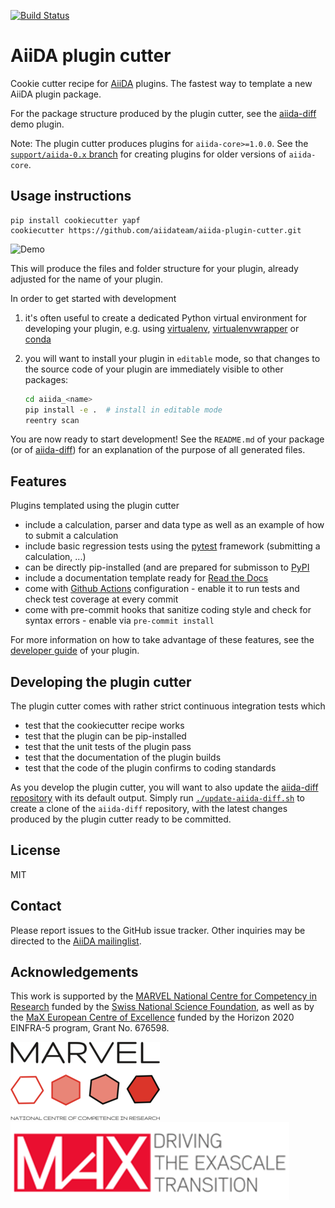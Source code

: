 [![Build Status](https://github.com/aiidateam/aiida-plugin-cutter/workflows/aiida-plugin-cutter/badge.svg?branch=master)](https://github.com/aiidateam/aiida-plugin-cutter/actions)

# AiiDA plugin cutter

Cookie cutter recipe for [AiiDA](http://www.aiida.net) plugins. The fastest way to template a new AiiDA plugin package.

For the package structure produced by the plugin cutter, see the [aiida-diff](https://github.com/aiidateam/aiida-diff) demo plugin.

Note: The plugin cutter produces plugins for `aiida-core>=1.0.0`. 
See the [`support/aiida-0.x` branch](https://github.com/aiidateam/aiida-plugin-cutter/tree/support/aiida-0.x) for creating plugins for older versions of `aiida-core`.

## Usage instructions

    pip install cookiecutter yapf
    cookiecutter https://github.com/aiidateam/aiida-plugin-cutter.git

![Demo](https://image.ibb.co/ct6rL8/aiida_plugin_cutter.gif "The fastest way to kickstart an AiiDA plugin.")

This will produce the files and folder structure for your plugin,
already adjusted for the name of your plugin.

In order to get started with development

 1. it's often useful to create a dedicated Python virtual environment for developing your plugin, 
   e.g. using [virtualenv](https://virtualenv.pypa.io/en/latest/user_guide.html), [virtualenvwrapper](https://virtualenvwrapper.readthedocs.io/en/latest/) or [conda](https://docs.conda.io/projects/conda/en/latest/user-guide/getting-started.html#managing-envs)

 2. you will want to install your plugin in `editable` mode, so that changes to the source code of your plugin are immediately visible to other packages:

    ```bash
    cd aiida_<name>
    pip install -e .  # install in editable mode
    reentry scan
    ```

You are now ready to start development!
See the `README.md` of your package (or of [aiida-diff](https://github.com/aiidateam/aiida-diff)) for an explanation of the purpose of all generated files.

## Features

Plugins templated using the plugin cutter

* include a calculation, parser and data type as well as an example of
  how to submit a calculation
* include basic regression tests using the [pytest](https://docs.pytest.org/en/latest/) framework (submitting a calculation, ...)
* can be directly pip-installed (and are prepared for submisson to [PyPI](https://pypi.org/)
* include a documentation template ready for [Read the Docs](http://aiida-plugin-template.readthedocs.io/en/latest/)
* come with [Github Actions](https://github.com/features/actions) configuration - enable it to run tests and check test coverage at every commit
* come with pre-commit hooks that sanitize coding style and check for syntax errors - enable via `pre-commit install`

For more information on how to take advantage of these features,
see the [developer guide](https://aiida-diff.readthedocs.io/en/latest/developer_guide) of your plugin.

## Developing the plugin cutter

The plugin cutter comes with rather strict continuous integration tests which

 * test that the cookiecutter recipe works
 * test that the plugin can be pip-installed
 * test that the unit tests of the plugin pass
 * test that the documentation of the plugin builds
 * test that the code of the plugin confirms to coding standards

As you develop the plugin cutter, you will want to also update the [aiida-diff repository](https://github.com/aiidateam/aiida-diff) with its default output.
Simply run [`./update-aiida-diff.sh`](update-aiida-diff.sh) to create a clone of the `aiida-diff` repository, with the latest changes produced by the plugin cutter ready to be committed.

## License

MIT
## Contact

Please report issues to the GitHub issue tracker. Other inquiries may be
directed to the [AiiDA mailinglist](http://www.aiida.net/mailing-list/).

## Acknowledgements

This work is supported by the [MARVEL National Centre for Competency in
Research](<http://nccr-marvel.ch>) funded by the [Swiss National
Science Foundation](<http://www.snf.ch/en>), as well as by the [MaX
European Centre of Excellence](<http://www.max-centre.eu/>) funded by
the Horizon 2020 EINFRA-5 program, Grant No. 676598.

![MARVEL](miscellaneous/logos/MARVEL.png)
![MaX](miscellaneous/logos/MaX.png)
